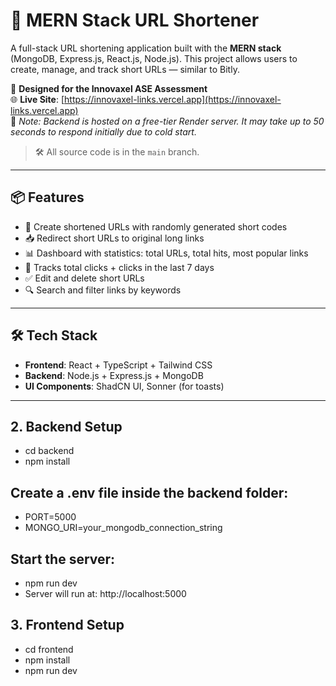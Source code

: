 # 🔗 MERN Stack URL Shortener

A full-stack URL shortening application built with the **MERN stack** (MongoDB, Express.js, React.js, Node.js). This project allows users to create, manage, and track short URLs — similar to Bitly.

🎯 **Designed for the Innovaxel ASE Assessment**  
🌐 **Live Site**: [https://innovaxel-links.vercel.app](https://innovaxel-links.vercel.app)  
📌 *Note: Backend is hosted on a free-tier Render server. It may take up to 50 seconds to respond initially due to cold start.*

> 🛠️ All source code is in the `main` branch.

---

## 📦 Features

- 🔗 Create shortened URLs with randomly generated short codes
- 📥 Redirect short URLs to original long links
- 📊 Dashboard with statistics: total URLs, total hits, most popular links
- 📅 Tracks total clicks + clicks in the last 7 days
- ✅ Edit and delete short URLs
- 🔍 Search and filter links by keywords

---

## 🛠️ Tech Stack

- **Frontend**: React + TypeScript + Tailwind CSS
- **Backend**: Node.js + Express.js + MongoDB
- **UI Components**: ShadCN UI, Sonner (for toasts)

---

## 2. Backend Setup

- cd backend
- npm install

## Create a .env file inside the backend folder:

- PORT=5000
- MONGO_URI=your_mongodb_connection_string


## Start the server:

- npm run dev
- Server will run at: http://localhost:5000

## 3. Frontend Setup
 
- cd frontend
- npm install
- npm run dev
